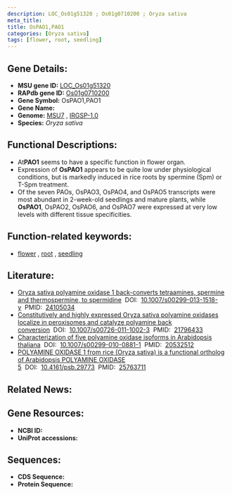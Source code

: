 ```yaml
---
description: LOC_Os01g51320 ; Os01g0710200 ; Oryza sativa
meta_title:
title: OsPAO1,PAO1
categories: [Oryza sativa]
tags: [flower, root, seedling]
---
```


## Gene Details:
- **MSU gene ID:** [LOC_Os01g51320](http://rice.uga.edu/cgi-bin/ORF_infopage.cgi?orf=LOC_Os01g51320)  
- **RAPdb gene ID:** [Os01g0710200](https://rapdb.dna.affrc.go.jp/locus/?name=Os01g0710200)  
- **Gene Symbol:** OsPAO1,PAO1
- **Gene Name:**
- **Genome:**  [MSU7](http://rice.uga.edu/)&nbsp;,&nbsp;[IRGSP-1.0](https://rapdb.dna.affrc.go.jp/download/irgsp1.html)
- **Species:** *Oryza sativa*

## Functional Descriptions:
   - At**PAO1** seems to have a specific function in flower organ.
   - Expression of **OsPAO1** appears to be quite low under physiological conditions, but is markedly induced in rice roots by spermine (Spm) or T-Spm treatment.
   - Of the seven PAOs, OsPAO3, OsPAO4, and OsPAO5 transcripts were most abundant in 2-week-old seedlings and mature plants, while **OsPAO1**, OsPAO2, OsPAO6, and OsPAO7 were expressed at very low levels with different tissue specificities.

## Function-related keywords:
   - [flower](/tags/flower/)&nbsp;,&nbsp;[root](/tags/root/)&nbsp;,&nbsp;[seedling](/tags/seedling/)

## Literature:
   - [Oryza sativa polyamine oxidase 1 back-converts tetraamines, spermine and thermospermine, to spermidine](https://www.doi.org/10.1007/s00299-013-1518-y)&nbsp;&nbsp;DOI:&nbsp;&nbsp;[10.1007/s00299-013-1518-y](https://www.doi.org/10.1007/s00299-013-1518-y)&nbsp;&nbsp;PMID:&nbsp;&nbsp;[24105034](https://pubmed.ncbi.nlm.nih.gov/24105034/)
   - [Constitutively and highly expressed Oryza sativa polyamine oxidases localize in peroxisomes and catalyze polyamine back conversion](https://www.doi.org/10.1007/s00726-011-1002-3)&nbsp;&nbsp;DOI:&nbsp;&nbsp;[10.1007/s00726-011-1002-3](https://www.doi.org/10.1007/s00726-011-1002-3)&nbsp;&nbsp;PMID:&nbsp;&nbsp;[21796433](https://pubmed.ncbi.nlm.nih.gov/21796433/)
   - [Characterization of five polyamine oxidase isoforms in Arabidopsis thaliana](https://www.doi.org/10.1007/s00299-010-0881-1)&nbsp;&nbsp;DOI:&nbsp;&nbsp;[10.1007/s00299-010-0881-1](https://www.doi.org/10.1007/s00299-010-0881-1)&nbsp;&nbsp;PMID:&nbsp;&nbsp;[20532512](https://pubmed.ncbi.nlm.nih.gov/20532512/)
   - [POLYAMINE OXIDASE 1 from rice (Oryza sativa) is a functional ortholog of Arabidopsis POLYAMINE OXIDASE 5](https://www.doi.org/10.4161/psb.29773)&nbsp;&nbsp;DOI:&nbsp;&nbsp;[10.4161/psb.29773](https://www.doi.org/10.4161/psb.29773)&nbsp;&nbsp;PMID:&nbsp;&nbsp;[25763711](https://pubmed.ncbi.nlm.nih.gov/25763711/)

## Related News:

## Gene Resources:
- **NCBI ID:**  []()
- **UniProt accessions:** [](https://www.uniprot.org/uniprotkb//entry)

## Sequences:
- **CDS Sequence:**
- **Protein Sequence:**
